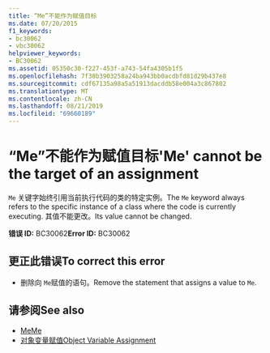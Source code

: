 ```yaml
---
title: “Me”不能作为赋值目标
ms.date: 07/20/2015
f1_keywords:
- bc30062
- vbc30062
helpviewer_keywords:
- BC30062
ms.assetid: 05350c30-f227-453f-a743-54fa4305b1f5
ms.openlocfilehash: 7f38b3903258a24ba943bb0acdbfd81d29b437e8
ms.sourcegitcommit: cdf67135a98a5a51913dacddb58e004a3c867802
ms.translationtype: MT
ms.contentlocale: zh-CN
ms.lasthandoff: 08/21/2019
ms.locfileid: "69660189"
---
```

# <a name="me-cannot-be-the-target-of-an-assignment"></a><span data-ttu-id="c9ae1-102">“Me”不能作为赋值目标</span><span class="sxs-lookup"><span data-stu-id="c9ae1-102">'Me' cannot be the target of an assignment</span></span>
<span data-ttu-id="c9ae1-103">`Me` 关键字始终引用当前执行代码的类的特定实例。</span><span class="sxs-lookup"><span data-stu-id="c9ae1-103">The `Me` keyword always refers to the specific instance of a class where the code is currently executing.</span></span> <span data-ttu-id="c9ae1-104">其值不能更改。</span><span class="sxs-lookup"><span data-stu-id="c9ae1-104">Its value cannot be changed.</span></span>  
  
 <span data-ttu-id="c9ae1-105">**错误 ID:** BC30062</span><span class="sxs-lookup"><span data-stu-id="c9ae1-105">**Error ID:** BC30062</span></span>  
  
## <a name="to-correct-this-error"></a><span data-ttu-id="c9ae1-106">更正此错误</span><span class="sxs-lookup"><span data-stu-id="c9ae1-106">To correct this error</span></span>  
  
- <span data-ttu-id="c9ae1-107">删除向 `Me`赋值的语句。</span><span class="sxs-lookup"><span data-stu-id="c9ae1-107">Remove the statement that assigns a value to `Me`.</span></span>  
  
## <a name="see-also"></a><span data-ttu-id="c9ae1-108">请参阅</span><span class="sxs-lookup"><span data-stu-id="c9ae1-108">See also</span></span>

- [<span data-ttu-id="c9ae1-109">Me</span><span class="sxs-lookup"><span data-stu-id="c9ae1-109">Me</span></span>](../programming-guide/program-structure/me-my-mybase-and-myclass.md#me)
- [<span data-ttu-id="c9ae1-110">对象变量赋值</span><span class="sxs-lookup"><span data-stu-id="c9ae1-110">Object Variable Assignment</span></span>](../../visual-basic/programming-guide/language-features/variables/object-variable-assignment.md)
